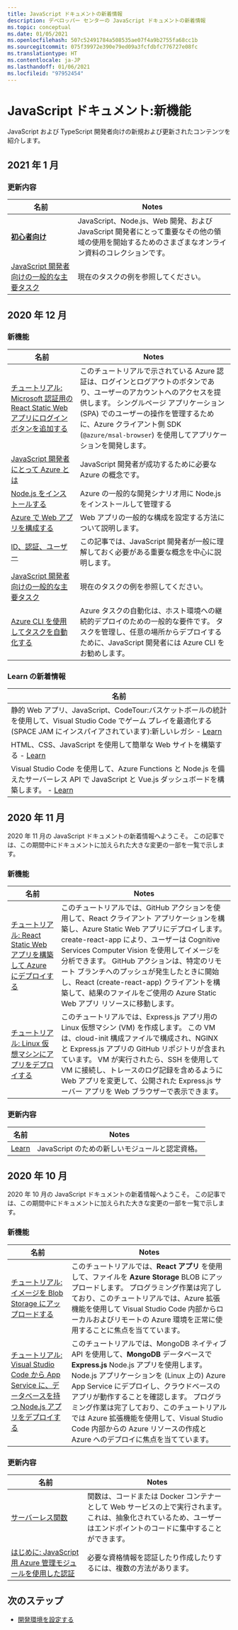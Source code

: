 ```yaml
---
title: JavaScript ドキュメントの新着情報
description: デベロッパー センターの JavaScript ドキュメントの新着情報
ms.topic: conceptual
ms.date: 01/05/2021
ms.openlocfilehash: 507c52491784a508535ae07f4a9b2755fa68cc1b
ms.sourcegitcommit: 075f39972e390e79ed09a3fcfdbfc776727e08fc
ms.translationtype: HT
ms.contentlocale: ja-JP
ms.lasthandoff: 01/06/2021
ms.locfileid: "97952454"
---
```

# <a name="javascript-docs-whats-new"></a>JavaScript ドキュメント:新機能

JavaScript および TypeScript 開発者向けの新規および更新されたコンテンツを紹介します。

## <a name="2021-january"></a>2021 年 1 月

### <a name="whats-updated"></a>更新内容

|名前|Notes|
|---------------------------------------|--|
|[**初心者向け**](learn-azure-javascript.md#getting-started)|JavaScript、Node.js、Web 開発、および JavaScript 開発者にとって重要なその他の領域の使用を開始するためのさまざまなオンライン資料のコレクションです。|
|[JavaScript 開発者向けの一般的な主要タスク](how-to/common-javascript-tasks.md)|現在のタスクの例を参照してください。|

## <a name="2020-december"></a>2020 年 12 月

### <a name="whats-new"></a>新機能

|名前|Notes|
|---------------------------------------|--|
|[チュートリアル: Microsoft 認証用の React Static Web アプリにログイン ボタンを追加する](./tutorial/single-page-application-azure-login-button-sdk-msal.md)|このチュートリアルで示されている Azure 認証は、ログインとログアウトのボタンであり、ユーザーのアカウントへのアクセスを提供します。 シングルページ アプリケーション (SPA) でのユーザーの操作を管理するために、Azure クライアント側 SDK (`@azure/msal-browser`) を使用してアプリケーションを開発します。|
|[JavaScript 開発者にとって Azure とは](core/what-is-azure-for-javascript-development.md)|JavaScript 開発者が成功するために必要な Azure の概念です。|
|[Node.js をインストールする](core/install-nodejs-develop-azure-sdk-project.md)|Azure の一般的な開発シナリオ用に Node.js をインストールして管理する|
|[Azure で Web アプリを構成する](how-to/configure-web-app-settings.md)|Web アプリの一般的な構成を設定する方法について説明します。|
|[ID、認証、ユーザー](concepts/identity-authentication-users.md)|この記事では、JavaScript 開発者が一般に理解しておく必要がある重要な概念を中心に説明します。|
|[JavaScript 開発者向けの一般的な主要タスク](how-to/common-javascript-tasks.md)|現在のタスクの例を参照してください。|
|[Azure CLI を使用してタスクを自動化する](core/automate-tasks-with-azure-cli.md)|Azure タスクの自動化は、ホスト環境への継続的デプロイのための一般的な要件です。 タスクを管理し、任意の場所からデプロイするために、JavaScript 開発者には Azure CLI をお勧めします。|

### <a name="whats-new-in-learn"></a>Learn の新着情報


|名前|
|---------------------------------------|
|静的 Web アプリ、JavaScript、CodeTour:バスケットボールの統計を使用して、Visual Studio Code でゲーム プレイを最適化する (SPACE JAM にインスパイアされています):新しいレガシ - [Learn](https://docs.microsoft.com/learn/paths/optimize-basketball-games-with-machine-learning/)|
|HTML、CSS、JavaScript を使用して簡単な Web サイトを構築する - [Learn](https://docs.microsoft.com/learn/modules/build-simple-website/)|
|Visual Studio Code を使用して、Azure Functions と Node.js を備えたサーバーレス API で JavaScript と Vue.js ダッシュボードを構築します。 - [Learn](https://docs.microsoft.com/learn/modules/build-api-azure-functions)|

## <a name="2020-november"></a>2020 年 11 月

2020 年 11 月の JavaScript ドキュメントの新着情報へようこそ。 この記事では、この期間中にドキュメントに加えられた大きな変更の一部を一覧で示します。

### <a name="whats-new"></a>新機能

|名前|Notes|
|---------------------------------------|--|
|[チュートリアル: React Static Web アプリを構築して Azure にデプロイする](./tutorial/static-web-app/introduction.md)|このチュートリアルでは、GitHub アクションを使用して、React クライアント アプリケーションを構築し、Azure Static Web アプリにデプロイします。<br>create-react-app により、ユーザーは Cognitive Services Computer Vision を使用してイメージを分析できます。 GitHub アクションは、特定のリモート ブランチへのプッシュが発生したときに開始し、React (create-react-app) クライアントを構築して、結果のファイルをご使用の Azure Static Web アプリ リソースに移動します。|
|[チュートリアル: Linux 仮想マシンにアプリをデプロイする](./tutorial/nodejs-virtual-machine-vm/introduction.md)|このチュートリアルでは、Express.js アプリ用の Linux 仮想マシン (VM) を作成します。 この VM は、cloud-init 構成ファイルで構成され、NGINX と Express.js アプリの GitHub リポジトリが含まれています。 VM が実行されたら、SSH を使用して VM に接続し、トレースのログ記録を含めるように Web アプリを変更して、公開された Express.js サーバー アプリを Web ブラウザーで表示できます。|

### <a name="whats-updated"></a>更新内容

|名前|Notes|
|---------------------------------------|--|
|[Learn](learn-azure-javascript.md)|JavaScript のための新しいモジュールと認定資格。|

## <a name="2020-october"></a>2020 年 10 月

2020 年 10 月の JavaScript ドキュメントの新着情報へようこそ。 この記事では、この期間中にドキュメントに加えられた大きな変更の一部を一覧で示します。

### <a name="whats-new"></a>新機能

|名前|Notes|
|---------------------------------------|--|
|[チュートリアル: イメージを Blob Storage にアップロードする](./tutorial/browser-file-upload-azure-storage-blob.md)|このチュートリアルでは、**React アプリ** を使用して、ファイルを **Azure Storage** BLOB にアップロードします。 プログラミング作業は完了しており、このチュートリアルでは、Azure 拡張機能を使用して Visual Studio Code 内部からローカルおよびリモートの Azure 環境を正常に使用することに焦点を当てています。|
|[チュートリアル: Visual Studio Code から App Service に、データベースを持つ Node.js アプリをデプロイする](./tutorial/deploy-nodejs-mongodb-app-service-from-visual-studio-code.md)|このチュートリアルでは、MongoDB ネイティブ API を使用して、**MongoDB** データベースで **Express.js** Node.js アプリを使用します。 Node.js アプリケーションを (Linux 上の) Azure App Service にデプロイし、クラウドベースのアプリが動作することを確認します。 プログラミング作業は完了しており、このチュートリアルでは Azure 拡張機能を使用して、Visual Studio Code 内部からの Azure リソースの作成と Azure へのデプロイに焦点を当てています。|

### <a name="whats-updated"></a>更新内容

|名前|Notes|
|---------------------------------------|--|
|[サーバーレス関数](how-to/develop-serverless-apps.md)|関数は、コードまたは Docker コンテナーとして Web サービスの上で実行されます。これは、抽象化されているため、ユーザーはエンドポイントのコードに集中することができます。|
|[はじめに: JavaScript 用 Azure 管理モジュールを使用した認証](core/node-sdk-azure-authenticate.md)|必要な資格情報を認証したり作成したりするには、複数の方法があります。|

## <a name="next-steps"></a>次のステップ

* [開発環境を設定する](./core/configure-local-development-environment.md)